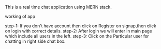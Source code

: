 This is a real time chat application using MERN stack.

working of app

step-1: If you don't have account then click on Register on signup,then click on login with correct details.
step-2: After login we will enter in main page which include all users in the left.
step-3: Click on the Particular user for chatting in right side chat box.


